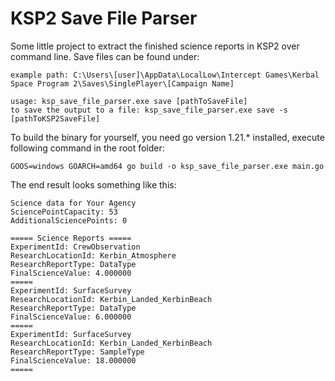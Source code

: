 # KSP2 Save File Parser
Some little project to extract the finished science reports in KSP2 over command line.
Save files can be found under: 
```
example path: C:\Users\[user]\AppData\LocalLow\Intercept Games\Kerbal Space Program 2\Saves\SinglePlayer\[Campaign Name]

usage: ksp_save_file_parser.exe save [pathToSaveFile]
to save the output to a file: ksp_save_file_parser.exe save -s [pathToKSP2SaveFile]
```

To build the binary for yourself, you need go version 1.21.* installed, execute following command in the root folder:
```
GOOS=windows GOARCH=amd64 go build -o ksp_save_file_parser.exe main.go
```

The end result looks something like this:
```
Science data for Your Agency
SciencePointCapacity: 53
AdditionalSciencePoints: 0

===== Science Reports =====
ExperimentId: CrewObservation
ResearchLocationId: Kerbin_Atmosphere
ResearchReportType: DataType
FinalScienceValue: 4.000000
=====
ExperimentId: SurfaceSurvey
ResearchLocationId: Kerbin_Landed_KerbinBeach
ResearchReportType: DataType
FinalScienceValue: 6.000000
=====
ExperimentId: SurfaceSurvey
ResearchLocationId: Kerbin_Landed_KerbinBeach
ResearchReportType: SampleType
FinalScienceValue: 18.000000
=====
```